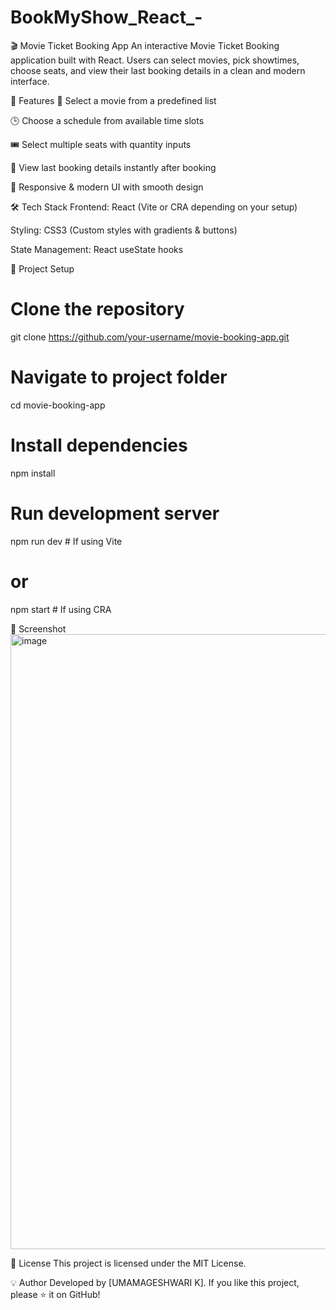 # BookMyShow_React_-
🎬 Movie Ticket Booking App
An interactive Movie Ticket Booking application built with React.
Users can select movies, pick showtimes, choose seats, and view their last booking details in a clean and modern interface.


🚀 Features
🎥 Select a movie from a predefined list

🕒 Choose a schedule from available time slots

🎟 Select multiple seats with quantity inputs

📝 View last booking details instantly after booking

🎨 Responsive & modern UI with smooth design

🛠️ Tech Stack
Frontend: React (Vite or CRA depending on your setup)

Styling: CSS3 (Custom styles with gradients & buttons)

State Management: React useState hooks

📂 Project Setup

# Clone the repository
git clone https://github.com/your-username/movie-booking-app.git

# Navigate to project folder
cd movie-booking-app

# Install dependencies
npm install

# Run development server
npm run dev   # If using Vite
# or
npm start     # If using CRA



📸 Screenshot
<img width="1916" height="984" alt="image" src="https://github.com/user-attachments/assets/3bd03f27-7b1f-4c13-acd9-0b2cbefaa321" />



📄 License
This project is licensed under the MIT License.

💡 Author
Developed by [UMAMAGESHWARI K].
If you like this project, please ⭐ it on GitHub!
